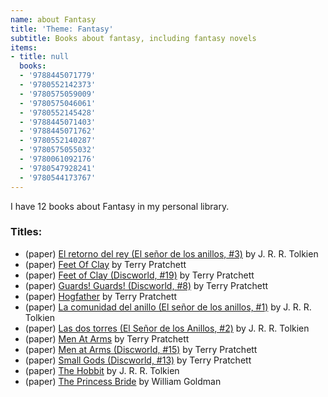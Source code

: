 ```yaml
---
name: about Fantasy
title: 'Theme: Fantasy'
subtitle: Books about fantasy, including fantasy novels
items:
- title: null
  books:
  - '9788445071779'
  - '9780552142373'
  - '9780575059009'
  - '9780575046061'
  - '9780552145428'
  - '9788445071403'
  - '9788445071762'
  - '9780552140287'
  - '9780575055032'
  - '9780061092176'
  - '9780547928241'
  - '9780544173767'
---
```

I have 12 books about Fantasy in my personal library.

### Titles:
- (paper) [El retorno del rey (El señor de los anillos, #3)](/books/info/9788445071779) by J. R. R. Tolkien
- (paper) [Feet Of Clay](/books/info/9780552142373) by Terry Pratchett
- (paper) [Feet of Clay (Discworld, #19)](/books/info/9780575059009) by Terry Pratchett
- (paper) [Guards! Guards! (Discworld, #8)](/books/info/9780575046061) by Terry Pratchett
- (paper) [Hogfather](/books/info/9780552145428) by Terry Pratchett
- (paper) [La comunidad del anillo (El señor de los anillos, #1)](/books/info/9788445071403) by J. R. R. Tolkien
- (paper) [Las dos torres (El Señor de los Anillos, #2)](/books/info/9788445071762) by J. R. R. Tolkien
- (paper) [Men At Arms](/books/info/9780552140287) by Terry Pratchett
- (paper) [Men at Arms (Discworld, #15)](/books/info/9780575055032) by Terry Pratchett
- (paper) [Small Gods (Discworld, #13)](/books/info/9780061092176) by Terry Pratchett
- (paper) [The Hobbit](/books/info/9780547928241) by J. R. R. Tolkien
- (paper) [The Princess Bride](/books/info/9780544173767) by William Goldman

